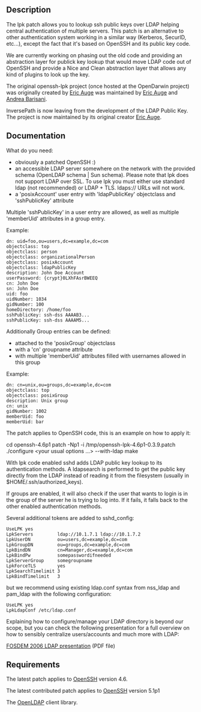 ## Description ##

The lpk patch allows you to lookup ssh public keys over LDAP helping central authentication of multiple servers. This patch is an alternative to other authentication system working in a similar way (Kerberos, SecurID, etc...), except the fact that it's based on OpenSSH and its public key code.

We are currently working on phasing out the old code and providing an abstraction layer for publick key lookup that would move LDAP code out of OpenSSH and provide a Nice and Clean abstraction layer that allows any kind of plugins to look up the key.

The original openssh-lpk project (once hosted at the OpenDarwin project) was originally created by [Eric Auge](mailto:eric.auge+NOSPAM+@gmail.com)
was maintained by [Eric Auge](mailto:eric.auge+NOSPAM+@gmail.com) and [Andrea Barisani](mailto:andrea+NOSPAM+@inversepath.com).

InversePath is now leaving from the development of the LDAP Public Key. The project is
now maintained by its original creator [Eric Auge](mailto:eric.auge+NOSPAM+@gmail.com).

## Documentation ##

What do you need:

- obviously a patched OpenSSH :)
- an accessible LDAP server somewhere on the network with the provided schema (OpenLDAP schema | Sun schema). Please note that lpk does not support LDAP over SSL. To use lpk you must either use standard ldap (not recommended) or LDAP + TLS. ldaps:// URLs will not work.
- a 'posixAccount' user entry with 'ldapPublicKey' objectclass and 'sshPublicKey' attribute

Multiple 'sshPublicKey' in a user entry are allowed, as well as multiple 'memberUid' attributes in a group entry.

Example:

```
dn: uid=foo,ou=users,dc=example,dc=com
objectclass: top
objectclass: person
objectclass: organizationalPerson
objectclass: posixAccount
objectclass: ldapPublicKey
description: John Doe Account
userPassword: {crypt}0LXhFAsrBWEEQ
cn: John Doe
sn: John Doe
uid: foo
uidNumber: 1034
gidNumber: 100
homeDirectory: /home/foo
sshPublicKey: ssh-dss AAAAB3...
sshPublicKey: ssh-dss AAAAM5...
```

Additionally Group entries can be defined:

- attached to the 'posixGroup' objectclass
- with a 'cn' groupname attribute
- with multiple 'memberUid' attributes filled with usernames allowed in this group

Example:

```
dn: cn=unix,ou=groups,dc=example,dc=com
objectclass: top
objectclass: posixGroup
description: Unix group
cn: unix
gidNumber: 1002
memberUid: foo
memberUid: bar
```

The patch applies to OpenSSH code, this is an example on how to apply it:

cd openssh-4.6p1
patch -Np1 -i /tmp/openssh-lpk-4.6p1-0.3.9.patch
./configure <your usual options ...> --with-ldap
make

With lpk code enabled sshd adds LDAP public key lookup to its authentication methods. A ldapsearch is performed to get the public key directly from the LDAP instead of reading it from the filesystem (usually in $HOME/.ssh/authorized\_keys).

If groups are enabled, it will also check if the user that wants to login is in the group of the server he is trying to log into. If it fails, it falls back to the other enabled authentication methods.

Several additional tokens are added to sshd\_config:

```
UseLPK yes
LpkServers         ldap://10.1.7.1 ldap://10.1.7.2
LpkUserDN          ou=users,dc=example,dc=com
LpkGroupDN         ou=groups,dc=example,dc=com
LpkBindDN          cn=Manager,dc=example,dc=com
LpkBindPw          somepasswordifneeded
LpkServerGroup     somegroupname
LpkForceTLS        yes
LpkSearchTimelimit 3
LpkBindTimelimit   3
```


but we recommend using existing ldap.conf syntax from nss\_ldap and pam\_ldap with the following configuration:

```
UseLPK yes
LpkLdapConf /etc/ldap.conf
```

Explaining how to configure/manage your LDAP directory is beyond our scope, but you can check the following presentation for a full overview on how to sensibly centralize users/accounts and much more with LDAP:

[FOSDEM 2006 LDAP presentation](http://dev.inversepath.com/openssh-lpk/ldap_fosdem_2006.pdf) (PDF file)

## Requirements ##

The latest patch applies to [OpenSSH](http://openssh.org/) version 4.6.

The latest contributed patch applies to [OpenSSH](http://openssh.org/) version 5.1p1

The [OpenLDAP](http://openldap.org/) client library.